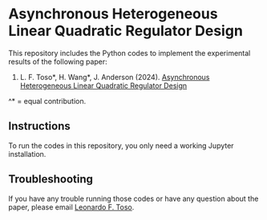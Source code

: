 # Asynchronous Heterogeneous Linear Quadratic Regulator Design

This repository includes the Python codes to implement the experimental results of the following paper:

1) L. F. Toso*, H. Wang*, J. Anderson (2024). [Asynchronous Heterogeneous Linear Quadratic Regulator Design](https://github.com/jd-anderson/AsyncLQR/blob/main/Asynchronous%20LQR%20Design.pdf)

^* = equal contribution.
  
## Instructions

To run the codes in this repository, you only need a working Jupyter installation.

## Troubleshooting

If you have any trouble running those codes or have any question about the paper, please email [Leonardo F. Toso](mailto:lt2879@columbia.edu).
